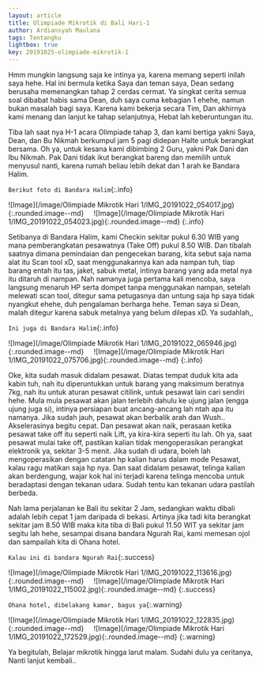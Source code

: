 ```yaml
---
layout: article
title: Olimpiade Mikrotik di Bali Hari-1
author: Ardiansyah Maulana
tags: Tentangku
lightbox: true
key: 20191025-olimpiade-mikrotik-1
---
```


Hmm mungkin langsung saja ke intinya ya, karena memang seperti inilah saya hehe. Hal ini bermula ketika Saya dan teman saya, Dean sedang berusaha memenangkan tahap 2 cerdas cermat. Ya singkat cerita semua soal dibabat habis sama Dean, duh saya cuma kebagian 1 ehehe, namun bukan masalah bagi saya. Karena kami bekerja secara Tim, Dan akhirnya kami menang dan lanjut ke tahap selanjutnya, Hebat lah keberuntungan itu.

Tiba lah saat nya H-1 acara Olimpiade tahap 3, dan kami bertiga yakni Saya, Dean, dan Bu Nikmah berkumpul jam 5 pagi didepan Halte untuk berangkat bersama. Oh ya, untuk kesana kami dibimbing 2 Guru, yakni Pak Dani dan Ibu Nikmah. Pak Dani tidak ikut berangkat bareng dan memilih untuk menyusul nanti, karena rumah beliau lebih dekat dan 1 arah ke Bandara Halim.

`Berikut foto di Bandara Halim`{:.info}
<div markdown="1">
![Image](/image/Olimpiade Mikrotik Hari 1/IMG_20191022_054017.jpg){:.rounded.image--md} &nbsp; &nbsp; ![Image](/image/Olimpiade Mikrotik Hari 1/IMG_20191022_054023.jpg){:.rounded.image--md}
{:.info}
</div>

Setibanya di Bandara Halim, kami Checkin sekitar pukul 6.30 WIB yang mana pemberangkatan pesawatnya (Take Off) pukul 8.50 WIB. Dan tibalah saatnya dimana pemindaian dan pengecekan barang, kita sebut saja nama alat itu Scan tool xD, saat menggunakannya kan ada nampan tuh, tiap barang entah itu tas, jaket, sabuk metal, intinya barang yang ada metal nya itu ditaruh di nampan. Nah namanya juga pertama kali mencoba, saya langsung menaruh HP serta dompet tanpa menggunakan nampan, setelah melewati scan tool, ditegur sama petugasnya dan untung saja hp saya tidak nyangkut ehehe, duh pengalaman berharga hehe. Teman saya si Dean, malah ditegur karena sabuk metalnya yang belum dilepas xD. Ya sudahlah,,

`Ini juga di Bandara Halim`{:.info}
<div markdown="1">
![Image](/image/Olimpiade Mikrotik Hari 1/IMG_20191022_065946.jpg){:.rounded.image--md} &nbsp; &nbsp; ![Image](/image/Olimpiade Mikrotik Hari 1/IMG_20191022_075706.jpg){:.rounded.image--md}
{:.info}
</div>

Oke, kita sudah masuk didalam pesawat. Diatas tempat duduk kita ada kabin tuh, nah itu diperuntukkan untuk barang yang maksimum beratnya 7kg, nah itu untuk aturan pesawat citilink, untuk pesawat lain cari sendiri hehe. Mula mula pesawat akan jalan terlebih dahulu ke ujung jalan (engga ujung juga si), intinya persiapan buat ancang-ancang lah ntah apa itu namanya. Jika sudah jauh, pesawat akan berbalik arah dan Wush.. Akselerasinya begitu cepat. Dan pesawat akan naik, perasaan ketika pesawat take off itu seperti naik Lift, ya kira-kira seperti itu lah. Oh ya, saat pesawat mulai take off, pastikan kalian tidak mengoperasikan perangkat elektronik ya, sekitar 3-5 menit. Jika sudah di udara, boleh lah mengoperasikan dengan catatan hp kalian harus dalam mode Pesawat, kalau ragu matikan saja hp nya. Dan saat didalam pesawat, telinga kalian akan berdengung, wajar kok hal ini terjadi karena telinga mencoba untuk beradaptasi dengan tekanan udara. Sudah tentu kan tekanan udara pastilah berbeda.

Nah lama perjalanan ke Bali itu sekitar 2 Jam, sedangkan waktu dibali adalah lebih cepat 1 jam daripada di bekasi. Artinya jika tadi kita berangkat sekitar jam 8.50 WIB maka kita tiba di Bali pukul 11.50 WIT ya sekitar jam segitu lah hehe, sesampai disana bandara Ngurah Rai, kami memesan ojol dan sampailah kita di Ohana hotel.

`Kalau ini di bandara Ngurah Rai`{:.success}
<div markdown="1">
![Image](/image/Olimpiade Mikrotik Hari 1/IMG_20191022_113616.jpg){:.rounded.image--md} &nbsp; &nbsp; ![Image](/image/Olimpiade Mikrotik Hari 1/IMG_20191022_115002.jpg){:.rounded.image--md}
{:.success}
</div>

`Ohana hotel, dibelakang kamar, bagus ya`{:.warning}
<div markdown="1">
![Image](/image/Olimpiade Mikrotik Hari 1/IMG_20191022_122835.jpg){:.rounded.image--md} &nbsp; &nbsp; ![Image](/image/Olimpiade Mikrotik Hari 1/IMG_20191022_172529.jpg){:.rounded.image--md}
{:.warning}
</div>

Ya begitulah, Belajar mikrotik hingga larut malam. Sudahi dulu ya ceritanya, Nanti lanjut kembali..
